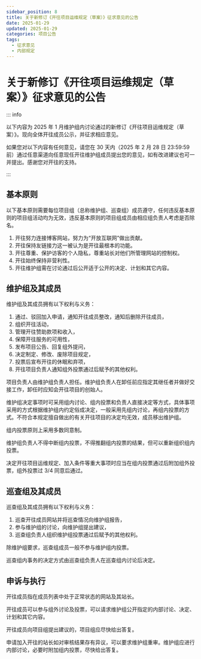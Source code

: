 ```yaml
---
sidebar_position: 8
title: 关于新修订《开往项目运维规定（草案）》征求意见的公告
date: 2025-01-29
updated: 2025-01-29
categories: 项目公告
tags:
  - 征求意见
  - 内部规定
---
```


# 关于新修订《开往项目运维规定（草案）》征求意见的公告

::: info

以下内容为 2025 年 1 月维护组内讨论通过的新修订《开往项目运维规定（草案）》。现向全体开往成员公示，并征求相应意见。

如果您对以下内容有任何意见，请您在 30 天内（2025 年 2 月 28 日 23:59:59 前）通过任意渠道向任意现任开往维护组成员提出您的意见，如有改进建议也可一并提出。感谢您对开往的支持。

:::

## 基本原则

以下基本原则需要每位项目组（总称维护组、巡查组）成员遵守，任何违反基本原则的项目组活动均为无效，违反基本原则的项目组成员由相应组负责人考虑是否除名。

1. 开往努力连接博客网站，努力为“开放互联网”做出贡献。
2. 开往保持友链接力这一被认为是开往最根本的功能。
3. 开往尊重、保护访客的个人隐私，尊重站长对他们所管理网站的控制权。
4. 开往始终保持非营利性。
5. 开往维护组需在讨论通过后公开适于公开的决定、计划和其它内容。

## 维护组及其成员

维护组及其成员拥有以下权利与义务：

1. 通过、驳回加入申请，通知开往成员整改，通知后删除开往成员，
2. 组织开往活动，
3. 管理开往赞助款项和收入，
4. 保障开往服务的可用性，
5. 发布项目公告、回复组外提问，
6. 决定制定、修改、废除项目规定，
7. 投票后宣布开往的休眠和弃项，
8. 开往项目负责人通知组外投票通过后赋予的其他权利。

项目负责人由维护组负责人担任。维护组负责人在卸任前应指定其继任者并做好交接工作，卸任时应知会开往项目的创始人。

维护组决定事项时可采用组内讨论、组内投票和负责人直接决定等方式，具体事项采用的方式根据维护组内约定俗成决定，一般采用先组内讨论，再组内投票的方式。不符合本规定擅自做出的有关开往项目的决定均无效，成员移出维护组。

组内投票原则上采用多数同意制。

维护组负责人不得中断组内投票，不得推翻组内投票的结果，但可以重新组织组内投票。

决定开往项目运维规定、加入条件等重大事项时应当在组内投票通过后附加组外投票，组外投票过 3/4 同意后通过。

## 巡查组及其成员

巡查组及其成员拥有以下权利与义务：

1. 巡查开往成员网站并将巡查情况向维护组报告，
2. 参与维护组的讨论，向维护组提出建议，
3. 巡查组负责人组织维护组投票通过后赋予的其他权利。

除维护组要求，巡查组成员一般不参与维护组内投票。

巡查组内事务的决定方式由巡查组负责人在巡查组内讨论后决定。

## 申诉与执行

开往成员指在成员列表中处于正常状态的网站及其站长。

开往成员可以参与组外讨论及投票，可以请求维护组公开指定的内部讨论、决定、计划和其它内容。

开往成员向项目组提出建议的，项目组应尽快给出答复。

申请加入开往的站长如对审核结果存有异议，可以要求维护组重审。维护组应进行内部讨论，必要时附加组内投票，尽快给出答复。
